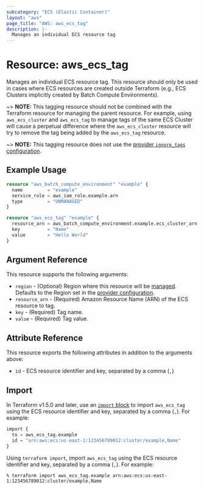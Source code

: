 ```yaml
---
subcategory: "ECS (Elastic Container)"
layout: "aws"
page_title: "AWS: aws_ecs_tag"
description: |-
  Manages an individual ECS resource tag
---
```


# Resource: aws_ecs_tag

Manages an individual ECS resource tag. This resource should only be used in cases where ECS resources are created outside Terraform (e.g., ECS Clusters implicitly created by Batch Compute Environments).

~> **NOTE:** This tagging resource should not be combined with the Terraform resource for managing the parent resource. For example, using `aws_ecs_cluster` and `aws_ecs_tag` to manage tags of the same ECS Cluster will cause a perpetual difference where the `aws_ecs_cluster` resource will try to remove the tag being added by the `aws_ecs_tag` resource.

~> **NOTE:** This tagging resource does not use the [provider `ignore_tags` configuration](/docs/providers/aws/index.html#ignore_tags).

## Example Usage

```terraform
resource "aws_batch_compute_environment" "example" {
  name         = "example"
  service_role = aws_iam_role.example.arn
  type         = "UNMANAGED"
}

resource "aws_ecs_tag" "example" {
  resource_arn = aws_batch_compute_environment.example.ecs_cluster_arn
  key          = "Name"
  value        = "Hello World"
}
```

## Argument Reference

This resource supports the following arguments:

* `region` - (Optional) Region where this resource will be [managed](https://docs.aws.amazon.com/general/latest/gr/rande.html#regional-endpoints). Defaults to the Region set in the [provider configuration](https://registry.terraform.io/providers/hashicorp/aws/latest/docs#aws-configuration-reference).
* `resource_arn` - (Required) Amazon Resource Name (ARN) of the ECS resource to tag.
* `key` - (Required) Tag name.
* `value` - (Required) Tag value.

## Attribute Reference

This resource exports the following attributes in addition to the arguments above:

* `id` - ECS resource identifier and key, separated by a comma (`,`)

## Import

In Terraform v1.5.0 and later, use an [`import` block](https://developer.hashicorp.com/terraform/language/import) to import `aws_ecs_tag` using the ECS resource identifier and key, separated by a comma (`,`). For example:

```terraform
import {
  to = aws_ecs_tag.example
  id = "arn:aws:ecs:us-east-1:123456789012:cluster/example,Name"
}
```

Using `terraform import`, import `aws_ecs_tag` using the ECS resource identifier and key, separated by a comma (`,`). For example:

```console
% terraform import aws_ecs_tag.example arn:aws:ecs:us-east-1:123456789012:cluster/example,Name
```
